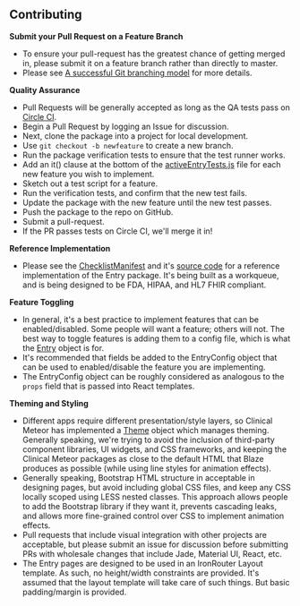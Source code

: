 ## Contributing

**Submit your Pull Request on a Feature Branch**  

- To ensure your pull-request has the greatest chance of getting merged in, please submit it on a feature branch rather than directly to master.  
- Please see [A successful Git branching model](http://nvie.com/posts/a-successful-git-branching-model/) for more details.

**Quality Assurance**  
- Pull Requests will be generally accepted as long as the QA tests pass on [Circle CI](https://circleci.com/gh/clinical-meteor/clinical-entry).
- Begin a Pull Request by logging an Issue for discussion.
- Next, clone the package into a project for local development.
- Use ``git checkout -b newfeature`` to create a new branch.  
- Run the package verification tests to ensure that the test runner works.   
- Add an it() clause at the bottom of the [activeEntryTests.js](https://github.com/clinical-meteor/clinical-entry/blob/master/tests/gagarin/activeEntryTests.js) file for each new feature you wish to implement.  
- Sketch out a test script for a feature.
- Run the verification tests, and confirm that the new test fails.  
- Update the package with the new feature until the new test passes.
- Push the package to the repo on GitHub.
- Submit a pull-request.
- If the PR passes tests on Circle CI, we'll merge it in!  

**Reference Implementation**  
- Please see the [ChecklistManifest](http://checklist-manifesto.meteor.com/) and it's [source code](https://github.com/clinical-meteor/checklist-manifesto) for a reference implementation of the Entry package.  It's being built as a workqueue, and is being designed to be FDA, HIPAA, and HL7 FHIR compliant.  

**Feature Toggling**  
- In general, it's a best practice to implement features that can be enabled/disabled.  Some people will want a feature; others will not.  The best way to toggle features is adding them to a config file, which is what the [Entry](https://github.com/clinical-meteor/clinical-entry/blob/master/lib/Entry.js) object is for.  
- It's recommended that fields be added to the EntryConfig object that can be used to enabled/disable the feature you are implementing.
- The EntryConfig object can be roughly considered as analogous to the ``props`` field that is passed into React templates.  

**Theming and Styling**  
- Different apps require different presentation/style layers, so Clinical Meteor has implemented a [Theme](https://github.com/clinical-meteor/clinical-theming/blob/master/objects/Theme.js) object which manages theming.  Generally speaking, we're trying to avoid the inclusion of third-party component libraries, UI widgets, and CSS frameworks, and keeping the Clinical Meteor packages as close to the default HTML that Blaze produces as possible (while using line styles for animation effects).
- Generally speaking, Bootstrap HTML structure in acceptable in designing pages, but avoid including global CSS files, and keep any CSS locally scoped using LESS nested classes.  This approach allows people to add the Bootstrap library if they want it, prevents cascading leaks, and allows more fine-grained control over CSS to implement animation effects.  
- Pull requests that include visual integration with other projects are acceptable, but please submit an issue for discussion before submitting PRs with wholesale changes that include Jade, Material UI, React, etc.
- The Entry pages are designed to be used in an IronRouter Layout template.  As such, no height/width constraints are provided.  It's assumed that the layout template will take care of such things.  But basic padding/margin is provided.
